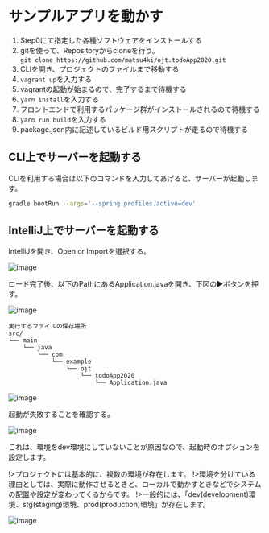 # サンプルアプリを動かす

1. Step0にて指定した各種ソフトウェアをインストールする
2. gitを使って、Repositoryからcloneを行う。<br>`git clone https://github.com/matsu4ki/ojt.todoApp2020.git`
3. CLIを開き、プロジェクトのファイルまで移動する
4. `vagrant up`を入力する
5. vagrantの起動が始まるので、完了するまで待機する
6. `yarn install`を入力する
7. フロントエンドで利用するパッケージ群がインストールされるので待機する
8. `yarn run build`を入力する
9. package.json内に記述しているビルド用スクリプトが走るので待機する

## CLI上でサーバーを起動する

CLIを利用する場合は以下のコマンドを入力してあげると、サーバーが起動します。
 
 ```bash
gradle bootRun --args='--spring.profiles.active=dev'
```

## IntelliJ上でサーバーを起動する

IntelliJを開き、Open or Importを選択する。

![image](img/build/intellij1.png)

ロード完了後、以下のPathにあるApplication.javaを開き、下図の▶ボタンを押す。

![image](img/build/intellij2.png)

```text
実行するファイルの保存場所
src/
└── main
    └── java
        └── com
            └── example
                └── ojt
                    └── todoApp2020
                        └── Application.java
```

![image](img/build/intellij3.png)

起動が失敗することを確認する。

![image](img/build/intellij4.png)

これは、環境をdev環境にしていないことが原因なので、起動時のオプションを設定します。

!>プロジェクトには基本的に、複数の環境が存在します。
!>環境を分けている理由としては、実際に動作させるときと、ローカルで動かすときなどでシステムの配置や設定が変わってくるからです。
!>一般的には、「dev(development)環境、stg(staging)環境、prod(production)環境」が存在します。

![image](img/build/intellij5.png)
